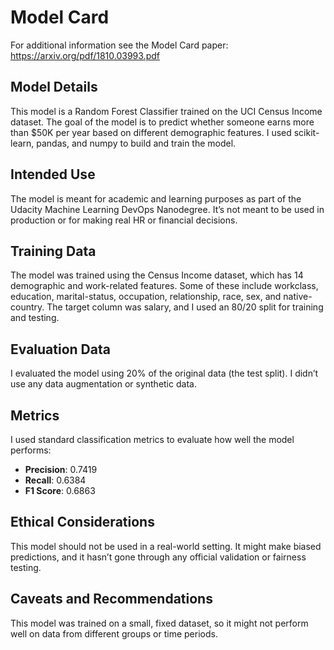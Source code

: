# Model Card

For additional information see the Model Card paper: https://arxiv.org/pdf/1810.03993.pdf

## Model Details

This model is a Random Forest Classifier trained on the UCI Census Income dataset. The goal of the model is to predict whether someone earns more than $50K per year based on different demographic features. I used scikit-learn, pandas, and numpy to build and train the model.

## Intended Use

The model is meant for academic and learning purposes as part of the Udacity Machine Learning DevOps Nanodegree. It’s not meant to be used in production or for making real HR or financial decisions.

## Training Data

The model was trained using the Census Income dataset, which has 14 demographic and work-related features. Some of these include workclass, education, marital-status, occupation, relationship, race, sex, and native-country. The target column was salary, and I used an 80/20 split for training and testing.


## Evaluation Data

I evaluated the model using 20% of the original data (the test split). I didn’t use any data augmentation or synthetic data.

## Metrics

I used standard classification metrics to evaluate how well the model performs:

- **Precision**: 0.7419  
- **Recall**: 0.6384  
- **F1 Score**: 0.6863

## Ethical Considerations

This model should not be used in a real-world setting. It might make biased predictions, and it hasn’t gone through any official validation or fairness testing.

## Caveats and Recommendations

This model was trained on a small, fixed dataset, so it might not perform well on data from different groups or time periods.
